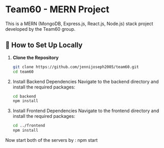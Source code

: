 # Team60 - MERN Project

This is a MERN (MongoDB, Express.js, React.js, Node.js) stack project developed by the Team60 group.

## 🚀 How to Set Up Locally

1. **Clone the Repository**
   ```bash
   git clone https://github.com/jennijoseph2005/team60.git
   cd team60

2. Install Backend Dependencies
Navigate to the backend directory and install the required packages:
   ```bash
   cd backend
   npm install

3. Install Frontend Dependencies
Navigate to the frontend directory and install the required packages:
   ```bash
   cd ../frontend
   npm install

Now start both of the servers by : npm start 





